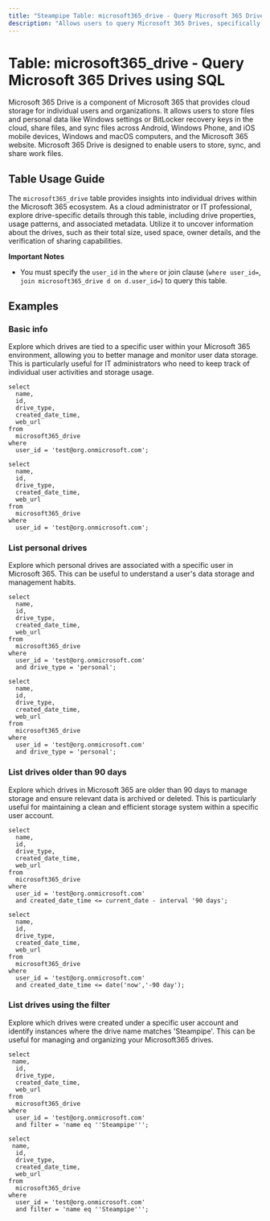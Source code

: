 ```yaml
---
title: "Steampipe Table: microsoft365_drive - Query Microsoft 365 Drives using SQL"
description: "Allows users to query Microsoft 365 Drives, specifically the details of individual drives within the Microsoft 365 ecosystem, providing insights into drive properties and usage patterns."
---
```


# Table: microsoft365_drive - Query Microsoft 365 Drives using SQL

Microsoft 365 Drive is a component of Microsoft 365 that provides cloud storage for individual users and organizations. It allows users to store files and personal data like Windows settings or BitLocker recovery keys in the cloud, share files, and sync files across Android, Windows Phone, and iOS mobile devices, Windows and macOS computers, and the Microsoft 365 website. Microsoft 365 Drive is designed to enable users to store, sync, and share work files.

## Table Usage Guide

The `microsoft365_drive` table provides insights into individual drives within the Microsoft 365 ecosystem. As a cloud administrator or IT professional, explore drive-specific details through this table, including drive properties, usage patterns, and associated metadata. Utilize it to uncover information about the drives, such as their total size, used space, owner details, and the verification of sharing capabilities.

**Important Notes**
- You must specify the `user_id` in the `where` or join clause (`where user_id=`, `join microsoft365_drive d on d.user_id=`) to query this table.

## Examples

### Basic info
Explore which drives are tied to a specific user within your Microsoft 365 environment, allowing you to better manage and monitor user data storage. This is particularly useful for IT administrators who need to keep track of individual user activities and storage usage.

```sql+postgres
select
  name,
  id,
  drive_type,
  created_date_time,
  web_url
from
  microsoft365_drive
where
  user_id = 'test@org.onmicrosoft.com';
```

```sql+sqlite
select
  name,
  id,
  drive_type,
  created_date_time,
  web_url
from
  microsoft365_drive
where
  user_id = 'test@org.onmicrosoft.com';
```

### List personal drives
Explore which personal drives are associated with a specific user in Microsoft 365. This can be useful to understand a user's data storage and management habits.

```sql+postgres
select
  name,
  id,
  drive_type,
  created_date_time,
  web_url
from
  microsoft365_drive
where
  user_id = 'test@org.onmicrosoft.com'
  and drive_type = 'personal';
```

```sql+sqlite
select
  name,
  id,
  drive_type,
  created_date_time,
  web_url
from
  microsoft365_drive
where
  user_id = 'test@org.onmicrosoft.com'
  and drive_type = 'personal';
```

### List drives older than 90 days
Explore which drives in Microsoft 365 are older than 90 days to manage storage and ensure relevant data is archived or deleted. This is particularly useful for maintaining a clean and efficient storage system within a specific user account.

```sql+postgres
select
  name,
  id,
  drive_type,
  created_date_time,
  web_url
from
  microsoft365_drive
where
  user_id = 'test@org.onmicrosoft.com'
  and created_date_time <= current_date - interval '90 days';
```

```sql+sqlite
select
  name,
  id,
  drive_type,
  created_date_time,
  web_url
from
  microsoft365_drive
where
  user_id = 'test@org.onmicrosoft.com'
  and created_date_time <= date('now','-90 day');
```

### List drives using the filter
Explore which drives were created under a specific user account and identify instances where the drive name matches 'Steampipe'. This can be useful for managing and organizing your Microsoft365 drives.

```sql+postgres
select
 name,
  id,
  drive_type,
  created_date_time,
  web_url
from
  microsoft365_drive
where
  user_id = 'test@org.onmicrosoft.com'
  and filter = 'name eq ''Steampipe''';
```

```sql+sqlite
select
 name,
  id,
  drive_type,
  created_date_time,
  web_url
from
  microsoft365_drive
where
  user_id = 'test@org.onmicrosoft.com'
  and filter = 'name eq ''Steampipe''';
```